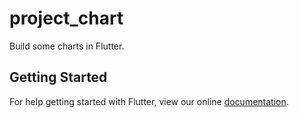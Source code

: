 # project_chart

Build some charts in Flutter.

## Getting Started

For help getting started with Flutter, view our online
[documentation](https://flutter.io/).
